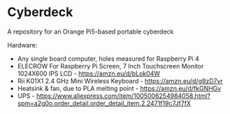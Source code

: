 # Cyberdeck
A repository for an Orange Pi5-based portable cyberdeck

Hardware:

- Any single board computer, holes measured for Raspberry Pi 4
- ELECROW For Raspberry Pi Screen, 7 Inch Touchscreen Monitor 1024X600 IPS LCD - https://amzn.eu/d/bLok04W
- Rii K01X1 2.4 GHz Mini Wireless Keyboard - https://amzn.eu/d/g9zD7vr
- Heatsink & fan, due to PLA melting point - https://amzn.eu/d/fkGNHGv
- UPS - https://www.aliexpress.com/item/1005006254984058.html?spm=a2g0o.order_detail.order_detail_item.2.2471f19c7Jf7fX
